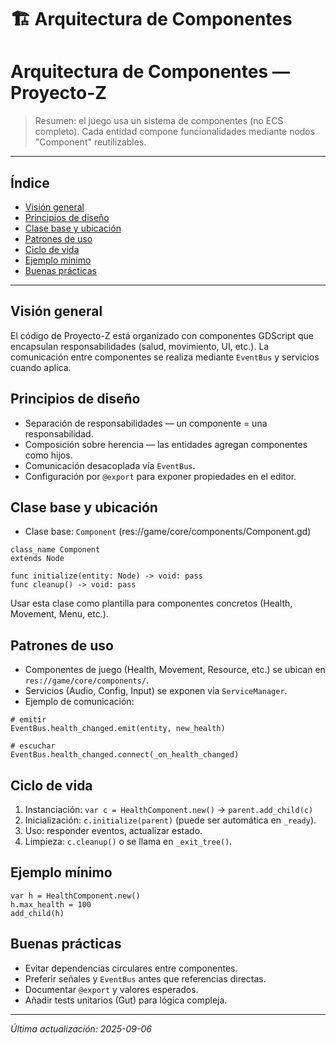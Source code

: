 # 🏗️ Arquitectura de Componentes
<!--
    component-architecture.md
    Clean, repo-driven component architecture for Proyecto-Z.
-->

# Arquitectura de Componentes — Proyecto-Z

> Resumen: el juego usa un sistema de componentes (no ECS completo). Cada entidad compone funcionalidades mediante nodos "Component" reutilizables.

---

## Índice

- [Visión general](#visión-general)
- [Principios de diseño](#principios-de-diseño)
- [Clase base y ubicación](#clase-base-y-ubicación)
- [Patrones de uso](#patrones-de-uso)
- [Ciclo de vida](#ciclo-de-vida)
- [Ejemplo mínimo](#ejemplo-mínimo)
- [Buenas prácticas](#buenas-prácticas)

---

## Visión general

El código de Proyecto-Z está organizado con componentes GDScript que encapsulan responsabilidades (salud, movimiento, UI, etc.). La comunicación entre componentes se realiza mediante `EventBus` y servicios cuando aplica.

## Principios de diseño

- Separación de responsabilidades — un componente = una responsabilidad.
- Composición sobre herencia — las entidades agregan componentes como hijos.
- Comunicación desacoplada vía `EventBus`.
- Configuración por `@export` para exponer propiedades en el editor.

## Clase base y ubicación

- Clase base: `Component` (res://game/core/components/Component.gd)

```gdscript
class_name Component
extends Node

func initialize(entity: Node) -> void: pass
func cleanup() -> void: pass
```

Usar esta clase como plantilla para componentes concretos (Health, Movement, Menu, etc.).

## Patrones de uso

- Componentes de juego (Health, Movement, Resource, etc.) se ubican en `res://game/core/components/`.
- Servicios (Audio, Config, Input) se exponen via `ServiceManager`.
- Ejemplo de comunicación:

```gdscript
# emitir
EventBus.health_changed.emit(entity, new_health)

# escuchar
EventBus.health_changed.connect(_on_health_changed)
```

## Ciclo de vida

1. Instanciación: `var c = HealthComponent.new()` → `parent.add_child(c)`
2. Inicialización: `c.initialize(parent)` (puede ser automática en `_ready`).
3. Uso: responder eventos, actualizar estado.
4. Limpieza: `c.cleanup()` o se llama en `_exit_tree()`.

## Ejemplo mínimo

```gdscript
var h = HealthComponent.new()
h.max_health = 100
add_child(h)
```

## Buenas prácticas

- Evitar dependencias circulares entre componentes.
- Preferir señales y `EventBus` antes que referencias directas.
- Documentar `@export` y valores esperados.
- Añadir tests unitarios (Gut) para lógica compleja.

---

*Última actualización: 2025-09-06*
